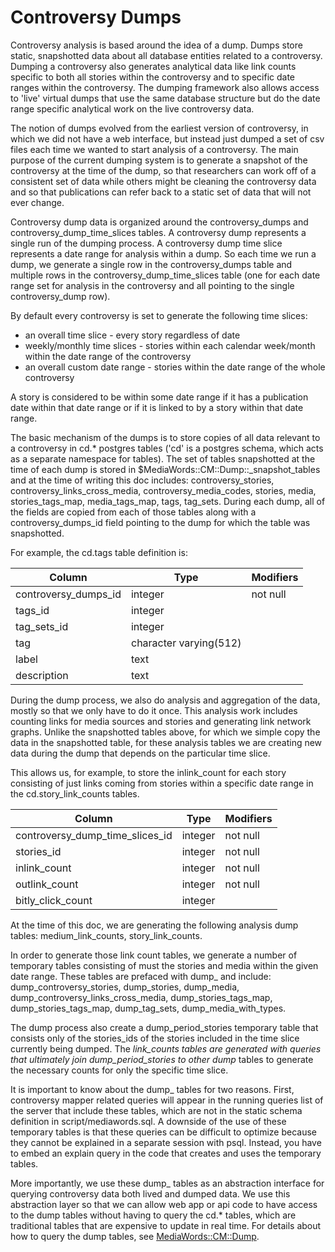 Controversy Dumps
=================

Controversy analysis is based around the idea of a dump.  Dumps store static, snapshotted data about all database
entities related to a controversy.  Dumping a controversy also generates analytical data like link counts specific to
both all stories within the controversy and to specific date ranges within the controversy.  The dumping framework also
allows access to 'live' virtual dumps that use the same database structure but do the date range specific analytical
work on the live controversy data.

The notion of dumps evolved from the earliest version of controversy, in which we did not have a web interface, but
instead just dumped a set of csv files each time we wanted to start analysis of a controversy.  The main purpose of the
current dumping system is to generate a snapshot of the controversy at the time of the dump, so that researchers can
work off of a consistent set of data while others might be cleaning the controversy data and so that publications can
refer back to a static set of data that will not ever change.

Controversy dump data is organized around the controversy_dumps and controversy_dump_time_slices tables.  A controversy
dump represents a single run of the dumping process.  A controversy dump time slice represents a date range for analysis
within a dump.  So each time we run a dump, we generate a single row in the controversy_dumps table and multiple rows in
the controversy_dump_time_slices table (one for each date range set for analysis in the controversy and all pointing
to the single controversy_dump row).  

By default every controversy is set to generate the following time slices:

* an overall time slice - every story regardless of date
* weekly/monthly time slices - stories within each calendar week/month within the date range of the
controversy
* an overall custom date range - stories within the date range of the whole controversy

A story is considered to be within some date range if it has a publication date within that date range or if it is
linked to by a story within that date range.

The basic mechanism of the dumps is to store copies of all data relevant to a controversy in cd.* postgres tables ('cd'
is a postgres schema, which acts as a separate namespace for tables). The set of tables snapshotted at the time of each
dump is stored in $MediaWords::CM::Dump::_snapshot_tables and at the time of writing this doc includes:
controversy_stories, controversy_links_cross_media, controversy_media_codes, stories, media, stories_tags_map,
media_tags_map, tags, tag_sets.  During each dump, all of the fields are copied from each of those tables along with a
controversy_dumps_id field pointing to the dump for which the table was snapshotted.

For example, the cd.tags table definition is:

Column        |          Type          | Modifiers
----------------------|------------------------|-----------
controversy_dumps_id | integer                | not null
tags_id              | integer                |
tag_sets_id          | integer                |
tag                  | character varying(512) |
label                | text                   |
description          | text                   |

During the dump process, we also do analysis and aggregation of the data, mostly so that we only have to do it once.
This analysis work includes counting links for media sources and stories and generating link network graphs.  Unlike
the snapshotted tables above, for which we simple copy the data in the snapshotted table, for these analysis tables
we are creating new data during the dump that depends on the particular time slice.  

This allows us, for example, to store the inlink_count for each story consisting of just links coming from stories
within a specific date range in the cd.story_link_counts tables.

Column              |  Type   | Modifiers
---------------------------------|---------|-----------
controversy_dump_time_slices_id | integer | not null
stories_id                      | integer | not null
inlink_count                    | integer | not null
outlink_count                   | integer | not null
bitly_click_count               | integer |

At the time of this doc, we are generating the following analysis dump tables: medium_link_counts, story_link_counts.

In order to generate those link count tables, we generate a number of temporary tables consisting of must the stories
and media within the given date range.  These tables are prefaced with dump_ and include: dump_controversy_stories,
dump_stories, dump_media, dump_controversy_links_cross_media, dump_stories_tags_map, dump_stories_tags_map,
dump_tag_sets, dump_media_with_types.  

The dump process also create a dump_period_stories temporary table that consists only of the stories_ids of the stories
included in the time slice currently being dumped.  The _link_counts tables are generated with queries that ultimately
join dump_period_stories to other dump_ tables to generate the necessary counts for only the specific time slice.

It is important to know about the dump_ tables for two reasons.  First, controversy mapper related queries will appear
in the running queries list of the server that include these tables, which are not in the static schema definition
in script/mediawords.sql.  A downside of the use of these temporary tables is that these queries can be difficult
to optimize because they cannot be explained in a separate session with psql.  Instead, you have to embed an explain
query in the code that creates and uses the temporary tables.

More importantly, we use these dump_ tables as an abstraction interface for querying controversy data both lived and
dumped data.  We use this abstraction layer so that we can allow web app or api code to have access to the dump
tables without having to query the cd.* tables, which are traditional tables that are expensive to update in real time.
For details about how to query the dump tables, see [MediaWords::CM::Dump](../lib/MediaWords/CM/Dump.pm).
